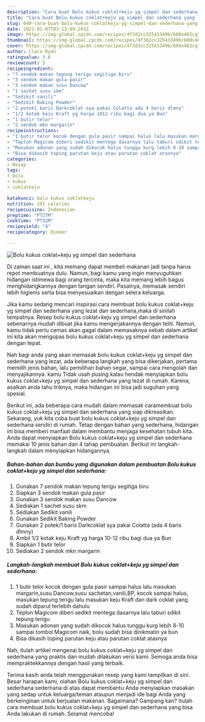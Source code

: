 ```yaml
---
description: "Cara buat Bolu kukus coklat+keju yg simpel dan sederhana yang lezat Untuk Jualan"
title: "Cara buat Bolu kukus coklat+keju yg simpel dan sederhana yang lezat Untuk Jualan"
slug: 649-cara-buat-bolu-kukus-coklatkeju-yg-simpel-dan-sederhana-yang-lezat-untuk-jualan
date: 2021-01-07T03:13:09.243Z
image: https://img-global.cpcdn.com/recipes/4f3d2cc32543349b/680x482cq70/bolu-kukus-coklatkeju-yg-simpel-dan-sederhana-foto-resep-utama.jpg
thumbnail: https://img-global.cpcdn.com/recipes/4f3d2cc32543349b/680x482cq70/bolu-kukus-coklatkeju-yg-simpel-dan-sederhana-foto-resep-utama.jpg
cover: https://img-global.cpcdn.com/recipes/4f3d2cc32543349b/680x482cq70/bolu-kukus-coklatkeju-yg-simpel-dan-sederhana-foto-resep-utama.jpg
author: Clara Ryan
ratingvalue: 3.6
reviewcount: 5
recipeingredient:
- "7 sendok makan tepung terigu segitiga biru"
- "3 sendok makan gula pasir"
- "3 sendok makan susu Dancow"
- "1 sachet susu skm"
- "Sedikit vanili"
- "Sedikit Baking Powder"
- "2 potek1 baris Darkcoklat sya pakai Colatta ada 4 baris dlmny"
- "1/2 kotak keju Kraft yg harga 1012 ribu bagi dua ya Bun"
- "1 butir telor"
- "2 sendok mkn margarin"
recipeinstructions:
- "1 butir telor kocok dengan gula pasir sampai halus lalu masukan margarin,susu Dancow,susu sachetan,vanili,BP, kocok sampai halus, masukan tepung terigu lalu masukan keju Kraft dan dark coklat yang sudah diparut terlebih dahulu"
- "Teplon Magicom diberi sedikit mentega dasarnya lalu taburi sdikit tepung terigu"
- "Masukan adonan yang sudah dikocok halus tunggu kurg lebih 8-10 sampai tombol Magicom naik, bolu sudah bisa dinikmatin ya bun"
- "Bisa dikasih toping parutan keju atau parutan coklat atasnya"
categories:
- Resep
tags:
- bolu
- kukus
- coklatkeju

katakunci: bolu kukus coklatkeju 
nutrition: 191 calories
recipecuisine: Indonesian
preptime: "PT27M"
cooktime: "PT32M"
recipeyield: "4"
recipecategory: Dinner

---
```



![Bolu kukus coklat+keju yg simpel dan sederhana](https://img-global.cpcdn.com/recipes/4f3d2cc32543349b/680x482cq70/bolu-kukus-coklatkeju-yg-simpel-dan-sederhana-foto-resep-utama.jpg)

Di zaman  saat ini , kita memang dapat membeli makanan jadi tanpa harus repot membuatnya dulu. Namun, bagi kamu yang ingin menyuguhkan hidangan istimewa bagi orang tercinta, maka kita memang lebih bagus menghidangkannya dengan tangan sendiri. Pasalnya, memasak sendiri lebih higienis serta bisa menyesuaikan dengan selera keluarga.

Jika kamu sedang mencari inspirasi cara membuat bolu kukus coklat+keju yg simpel dan sederhana yang lezat dan sederhana,maka di sinilah tempatnya. Resep bolu kukus coklat+keju yg simpel dan sederhana  sebenarnya mudah dibuat jika kamu mengerjakannya dengan teliti. Namun, kamu tidak perlu cemas akan gagal dalam memasaknya 
sebab dalam artikel ini kita akan mengupas bolu kukus coklat+keju yg simpel dan sederhana dengan tepat.  



Nah bagi anda yang akan memasak bolu kukus coklat+keju yg simpel dan sederhana yang lezat, ada beberapa langkah yang bisa dikerjakan, pertama memilih jenis bahan, lalu pemilihan bahan segar, sampai cara mengolah dan menyajikannya. kamu Tidak usah pusing kalau hendak menyiapkan bolu kukus coklat+keju yg simpel dan sederhana yang lezat di rumah. Karena, asalkan anda  tahu triknya, maka hidangan ini bisa jadi suguhan yang spesial.

Berikut ini, ada beberapa cara mudah dalam memasak caramembuat bolu kukus coklat+keju yg simpel dan sederhana yang siap dikreasikan. Sekarang, yuk kita coba buat bolu kukus coklat+keju yg simpel dan sederhana sendiri di rumah. Tetap dengan bahan yang sederhana, hidangan ini bisa memberi manfaat dalam membantu menjaga kesehatan tubuh kita. Anda dapat menyiapkan Bolu kukus coklat+keju yg simpel dan sederhana memakai 10 jenis bahan dan 4 tahap pembuatan. Berikut ini langkah-langkah dalam menyiapkan hidangannya.

<!--inarticleads1-->

##### Bahan-bahan dan bumbu yang digunakan dalam pembuatan Bolu kukus coklat+keju yg simpel dan sederhana:

1. Gunakan 7 sendok makan tepung terigu segitiga biru
1. Siapkan 3 sendok makan gula pasir
1. Gunakan 3 sendok makan susu Dancow
1. Sediakan 1 sachet susu skm
1. Sediakan Sedikit vanili
1. Gunakan Sedikit Baking Powder
1. Gunakan 2 potek/1 baris Darkcoklat sya pakai Colatta (ada 4 baris dlmny)
1. Ambil 1/2 kotak keju Kraft yg harga 10-12 ribu bagi dua ya Bun
1. Siapkan 1 butir telor
1. Sediakan 2 sendok mkn margarin




<!--inarticleads2-->

##### Langkah-langkah membuat Bolu kukus coklat+keju yg simpel dan sederhana:

1. 1 butir telor kocok dengan gula pasir sampai halus lalu masukan margarin,susu Dancow,susu sachetan,vanili,BP, kocok sampai halus, masukan tepung terigu lalu masukan keju Kraft dan dark coklat yang sudah diparut terlebih dahulu
1. Teplon Magicom diberi sedikit mentega dasarnya lalu taburi sdikit tepung terigu
1. Masukan adonan yang sudah dikocok halus tunggu kurg lebih 8-10 sampai tombol Magicom naik, bolu sudah bisa dinikmatin ya bun
1. Bisa dikasih toping parutan keju atau parutan coklat atasnya




Nah, itulah artikel mengenai  bolu kukus coklat+keju yg simpel dan sederhana  yang praktis dan mudah dilakukan versi kami. Semoga anda bisa mempraktekkannya dengan hasil yang terbaik. 

Terima kasih anda telah menggunakan resep yang kami tampilkan di sini. Besar harapan kami, olahan  Bolu kukus coklat+keju yg simpel dan sederhana sederhana di atas dapat membantu Anda menyiapkan masakan yang sedap untuk keluarga/teman ataupun menjadi ide bagi Anda yang berkeinginan untuk berjualan makanan. Bagaimana? Gampang kan? Itulah cara membuat bolu kukus coklat+keju yg simpel dan sederhana yang bisa Anda lakukan di rumah. Selamat mencoba!

